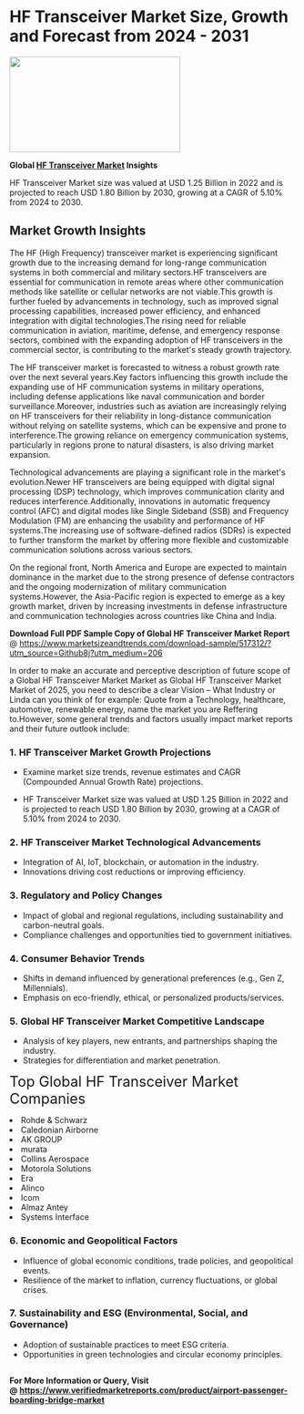 <H1>HF Transceiver Market Size, Growth and Forecast from 2024 - 2031</H1><img class="aligncenter size-medium wp-image-584254" src="https://thirdeyenews.in/wp-content/uploads/2024/09/Global-Market-Research-300x168.jpeg" alt="" width="300" height="168" /><p><strong>Global&nbsp;<a href="https://www.marketsizeandtrends.com/download-sample/517312/?utm_source=Github8j?utm_medium=206">HF Transceiver Market</a> Insights</strong></p><p>HF Transceiver Market size was valued at USD 1.25 Billion in 2022 and is projected to reach USD 1.80 Billion by 2030, growing at a CAGR of 5.10% from 2024 to 2030.</p><p><h2>Market Growth Insights</h2> <p>The HF (High Frequency) transceiver market is experiencing significant growth due to the increasing demand for long-range communication systems in both commercial and military sectors.HF transceivers are essential for communication in remote areas where other communication methods like satellite or cellular networks are not viable.This growth is further fueled by advancements in technology, such as improved signal processing capabilities, increased power efficiency, and enhanced integration with digital technologies.The rising need for reliable communication in aviation, maritime, defense, and emergency response sectors, combined with the expanding adoption of HF transceivers in the commercial sector, is contributing to the market's steady growth trajectory.</p> <p>The HF transceiver market is forecasted to witness a robust growth rate over the next several years.Key factors influencing this growth include the expanding use of HF communication systems in military operations, including defense applications like naval communication and border surveillance.Moreover, industries such as aviation are increasingly relying on HF transceivers for their reliability in long-distance communication without relying on satellite systems, which can be expensive and prone to interference.The growing reliance on emergency communication systems, particularly in regions prone to natural disasters, is also driving market expansion.</p> <p>Technological advancements are playing a significant role in the market's evolution.Newer HF transceivers are being equipped with digital signal processing (DSP) technology, which improves communication clarity and reduces interference.Additionally, innovations in automatic frequency control (AFC) and digital modes like Single Sideband (SSB) and Frequency Modulation (FM) are enhancing the usability and performance of HF systems.The increasing use of software-defined radios (SDRs) is expected to further transform the market by offering more flexible and customizable communication solutions across various sectors.</p> <p>On the regional front, North America and Europe are expected to maintain dominance in the market due to the strong presence of defense contractors and the ongoing modernization of military communication systems.However, the Asia-Pacific region is expected to emerge as a key growth market, driven by increasing investments in defense infrastructure and communication technologies across countries like China and India.</p> <p><span class=""><strong>Download Full PDF Sample Copy of Global HF Transceiver Market Report</strong> @ <a href="https://www.marketsizeandtrends.com/download-sample/517312/?utm_source=Github8j?utm_medium=206" target="_blank">https://www.marketsizeandtrends.com/download-sample/517312/?utm_source=Github8j?utm_medium=206</a></span></p><p>In order to make an accurate and perceptive description of future scope of a Global&nbsp;HF Transceiver Market Market as Global&nbsp;HF Transceiver Market Market of 2025, you need to describe a clear Vision &ndash; What Industry or Linda can you think of for example: Quote from a Technology, healthcare, automotive, renewable energy, name the market you are Reffering to.However, some general trends and factors usually impact market reports and their future outlook include:</p><h3>1.&nbsp;<strong>HF Transceiver Market Growth Projections</strong></h3><ul><li>Examine market size trends, revenue estimates and CAGR (Compounded Annual Growth Rate) projections.</li><li><p>HF Transceiver Market size was valued at USD 1.25 Billion in 2022 and is projected to reach USD 1.80 Billion by 2030, growing at a CAGR of 5.10% from 2024 to 2030.</p></li></ul><h3>2.&nbsp;<strong>HF Transceiver Market Technological Advancements</strong></h3><ul><li>Integration of AI, IoT, blockchain, or automation in the industry.</li><li>Innovations driving cost reductions or improving efficiency.</li></ul><h3>3.&nbsp;<strong>Regulatory and Policy Changes</strong></h3><ul><li>Impact of global and regional regulations, including sustainability and carbon-neutral goals.</li><li>Compliance challenges and opportunities tied to government initiatives.</li></ul><h3>4.&nbsp;<strong>Consumer Behavior Trends</strong></h3><ul><li>Shifts in demand influenced by generational preferences (e.g., Gen Z, Millennials).</li><li>Emphasis on eco-friendly, ethical, or personalized products/services.</li></ul><h3>5.&nbsp;<strong>Global HF Transceiver Market Competitive Landscape</strong></h3><ul><li>Analysis of key players, new entrants, and partnerships shaping the industry.</li><li>Strategies for differentiation and market penetration.</li></ul><p data-pm-slice="1 1 []"><span style="color: inherit; font-family: inherit; font-size: 25px;">Top Global HF Transceiver Market Companies</span></p><div class="" data-test-id=""><p><li>Rohde & Schwarz</li><li> Caledonian Airborne</li><li> AK GROUP</li><li> murata</li><li> Collins Aerospace</li><li> Motorola Solutions</li><li> Era</li><li> Alinco</li><li> Icom</li><li> Almaz Antey</li><li> Systems Interface</li></p></div><h3>6.&nbsp;<strong>Economic and Geopolitical Factors</strong></h3><ul><li>Influence of global economic conditions, trade policies, and geopolitical events.</li><li>Resilience of the market to inflation, currency fluctuations, or global crises.</li></ul><h3>7.&nbsp;<strong>Sustainability and ESG (Environmental, Social, and Governance)</strong></h3><ul><li>Adoption of sustainable practices to meet ESG criteria.</li><li>Opportunities in green technologies and circular economy principles.</li></ul><h2><strong style="font-size: 14px;">For More Information or Query, Visit @&nbsp;</strong><a style="background-color: #ffffff; font-size: 14px;" href="https://www.marketsizeandtrends.com/report/hf-transceiver-market/" target="_blank">https://www.verifiedmarketreports.com/product/airport-passenger-boarding-bridge-market</a></h2>